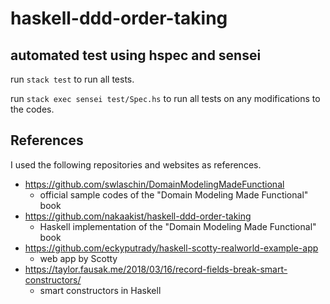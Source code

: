 # haskell-ddd-order-taking

## automated test using hspec and sensei

run `stack test` to run all tests.

run `stack exec sensei test/Spec.hs` to run all tests on any modifications to the codes.

## References

I used the following repositories and websites as references.

- https://github.com/swlaschin/DomainModelingMadeFunctional
  - official sample codes of the "Domain Modeling Made Functional" book
- https://github.com/nakaakist/haskell-ddd-order-taking
  - Haskell implementation of the "Domain Modeling Made Functional" book
- https://github.com/eckyputrady/haskell-scotty-realworld-example-app
  - web app by Scotty
- https://taylor.fausak.me/2018/03/16/record-fields-break-smart-constructors/
  - smart constructors in Haskell
